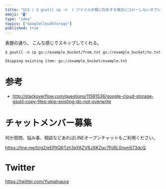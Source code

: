 ```yaml
---
title: "GCS | $ gsutil cp -n  ( ファイルが既に存在する場合にコピーしないオプション )"
emoji: "🖥"
type: "idea"
topics: ["GoogleCloudStorage"]
published: true
---
```


表題の通り。
こんな感じでスキップしてくれる。

```
$ gsutil -n cp gs://example_bucket/from.txt gs://example_bucket/to.txt

Skipping existing item: gs://example_bucket/example.txt
```

# 参考

- http://stackoverflow.com/questions/11591536/google-cloud-storage-gsutil-copy-files-skip-existing-do-not-overwrite








<!-- Update From Qiita API -->

# チャットメンバー募集


何か質問、悩み事、相談などあればLINEオープンチャットもご利用ください。

https://line.me/ti/g2/eEPltQ6Tzh3pYAZV8JXKZqc7PJ6L0rpm573dcQ





# Twitter


https://twitter.com/YumaInaura


<!-- Update From Qiita API -->


